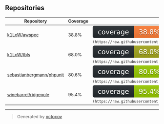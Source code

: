 ## Repositories

| Repository | Coverage | Badge |
| --- | --- | --- |
| [k1LoW/awspec](https://github.com/k1LoW/awspec) | 38.8% | ![k1LoW/awspec](badges/k1LoW/awspec/coverage.svg) ```![Coverage](https://raw.githubusercontent.com/k1LoW/octocov/main/badges/k1LoW/awspec/coverage.svg)``` |
| [k1LoW/tbls](https://github.com/k1LoW/tbls) | 68.0% | ![k1LoW/tbls](badges/k1LoW/tbls/coverage.svg) ```![Coverage](https://raw.githubusercontent.com/k1LoW/octocov/main/badges/k1LoW/tbls/coverage.svg)``` |
| [sebastianbergmann/phpunit](https://github.com/sebastianbergmann/phpunit) | 80.6% | ![sebastianbergmann/phpunit](badges/sebastianbergmann/phpunit/coverage.svg) ```![Coverage](https://raw.githubusercontent.com/k1LoW/octocov/main/badges/sebastianbergmann/phpunit/coverage.svg)``` |
| [winebarrel/ridgepole](https://github.com/winebarrel/ridgepole) | 95.4% | ![winebarrel/ridgepole](badges/winebarrel/ridgepole/coverage.svg) ```![Coverage](https://raw.githubusercontent.com/k1LoW/octocov/main/badges/winebarrel/ridgepole/coverage.svg)``` |

---

> Generated by [octocov](https://github.com/k1LoW/octocov)

